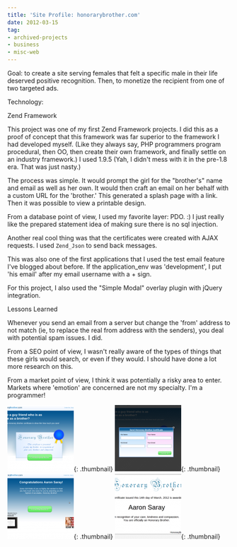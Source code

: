 ```yaml
---
title: 'Site Profile: honorarybrother.com'
date: 2012-03-15
tag:
- archived-projects
- business
- misc-web
---
```

Goal: to create a site serving females that felt a specific male in their life deserved positive recognition.  Then, to monetize the recipient from one of two targeted ads.

<!--more-->

Technology:

Zend Framework

This project was one of my first Zend Framework projects.  I did this as a proof of concept that this framework was far superior to the framework I had developed myself.  (Like they always say, PHP programmers program procedural, then OO, then create their own framework, and finally settle on an industry framework.)  I used 1.9.5 (Yah, I didn't mess with it in the pre-1.8 era.   That was just nasty.)

The process was simple.  It would prompt the girl for the "brother's" name and email as well as her own.  It would then craft an email on her behalf with a custom URL for the 'brother.'  This generated a splash page with a link.  Then it was possible to view a printable design.

From a database point of view, I used my favorite layer: PDO. :)  I just really like the prepared statement idea of making sure there is no sql injection.

Another real cool thing was that the certificates were created with AJAX requests.  I used `Zend_Json` to send back messages.

This was also one of the first applications that I used the test email feature I've blogged about before.  If the application_env was 'development', I put 'his email' after my email username with a + sign.

For this project, I also used the "Simple Modal" overlay plugin with jQuery integration.

Lessons Learned

Whenever you send an email from a server but change the 'from' address to not match (ie, to replace the real from address with the senders), you deal with potential spam issues.  I did.

From a SEO point of view, I wasn't really aware of the types of things that these girls would search, or even if they would.  I should have done a lot more research on this.

From a market point of view, I think it was potentially a risky area to enter.  Markets where 'emotion' are concerned are not my specialty.  I'm a programmer!

[![](/uploads/2012/Screenshot-at-2012-03-14-185705-150x150.png)](/uploads/2012/Screenshot-at-2012-03-14-185705.png){: .thumbnail}
[![](/uploads/2012/Screenshot-at-2012-03-14-185713-150x150.png)](/uploads/2012/Screenshot-at-2012-03-14-185713.png){: .thumbnail}
[![](/uploads/2012/Screenshot-at-2012-03-14-185842-150x150.png)](/uploads/2012/Screenshot-at-2012-03-14-185842.png){: .thumbnail}
[![](/uploads/2012/Screenshot-at-2012-03-14-190442-150x150.png)](/uploads/2012/Screenshot-at-2012-03-14-190442.png){: .thumbnail}
